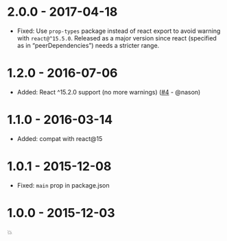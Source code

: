 # 2.0.0 - 2017-04-18

- Fixed: Use `prop-types` package instead of react export to avoid warning with `react@^15.5.0`.
  Released as a major version since react (specified as in “peerDependencies”) needs a stricter range.
 
# 1.2.0 - 2016-07-06

- Added: React ^15.2.0 support (no more warnings)
  ([#4](https://github.com/MoOx/react-svg-inline/pull/4) - @nason)

# 1.1.0 - 2016-03-14

- Added: compat with react@15

# 1.0.1 - 2015-12-08

- Fixed: `main` prop in package.json

# 1.0.0 - 2015-12-03

💥
